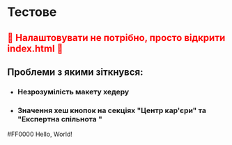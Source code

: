 <h1>Тестове</h1>

<h2 style="color:red" >🚨 Налаштовувати не потрібно, просто відкрити index.html 🚨</h2>
<h2>Проблеми з якими зіткнувся:</h2>
<ul>

  <li> <h3>Незрозумілість макету хедеру</h3> </li>
  <li> <h3>Значення хеш кнопок на секціях "Центр кар'єри" та "Експертна спільнота
"</h3> </li>
  
</ul>
<color> #FF0000
 Hello, World!</color>
